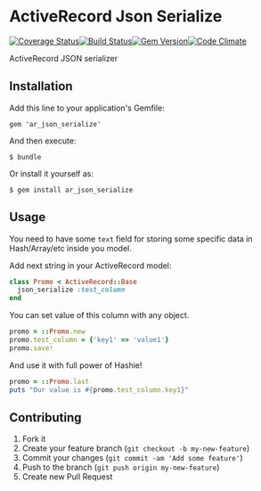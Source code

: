 # ActiveRecord Json Serialize
[![Coverage Status](https://coveralls.io/repos/phenomena/ar_json_serialize/badge.png?branch=master)](https://coveralls.io/r/phenomena/ar_json_serialize?branch=master)[![Build Status](https://travis-ci.org/phenomena/ar_json_serialize.png?branch=master)](https://travis-ci.org/phenomena/ar_json_serialize)[![Gem Version](https://badge.fury.io/rb/ar_json_serialize.png)](http://badge.fury.io/rb/ar_json_serialize)[![Code Climate](https://codeclimate.com/github/dotpromo/ar_json_serialize.png)](https://codeclimate.com/github/dotpromo/ar_json_serialize)

ActiveRecord JSON serializer

## Installation

Add this line to your application's Gemfile:

    gem 'ar_json_serialize'

And then execute:

    $ bundle

Or install it yourself as:

    $ gem install ar_json_serialize

## Usage

You need to have some `text` field for storing some specific data in Hash/Array/etc inside you model.

Add next string in your ActiveRecord model:

```ruby
class Promo < ActiveRecord::Base
  json_serialize :test_column
end
```

You can set value of this column with any object.

```ruby
promo = ::Promo.new
promo.test_column = {'key1' => 'value1'}
promo.save!
```

And use it with full power of Hashie!

```ruby
promo = ::Promo.last
puts "Our value is #{promo.test_column.key1}"
```


## Contributing

1. Fork it
2. Create your feature branch (`git checkout -b my-new-feature`)
3. Commit your changes (`git commit -am 'Add some feature'`)
4. Push to the branch (`git push origin my-new-feature`)
5. Create new Pull Request
